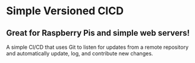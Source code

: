 # Simple Versioned CICD
<h2>Great for Raspberry Pis and simple web servers!</h2>
A simple CI/CD that uses Git to listen for updates from a remote repository and automatically update, log, and contribute new changes.
